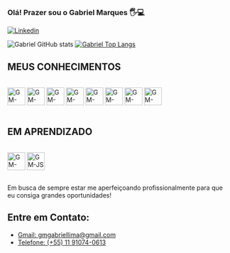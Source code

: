 ### Olá! Prazer sou o Gabriel Marques 🖐️💻

<!--[![Gmail](https://img.shields.io/badge/Gmail-D14836?style=for-the-badge&logo=gmail&logoColor=white)](https://gmgabriellima@gmail.com)-->
<!--[![Github](https://img.shields.io/badge/GitHub-100000?style=for-the-badge&logo=github&logoColor=white)](https://github.com/GabrielMarques011)-->
[![Linkedin](https://img.shields.io/badge/LinkedIn-0077B5?style=for-the-badge&logo=linkedin&logoColor=white)](https://www.linkedin.com/in/gabriel-marques-6bb222174/)

![Gabriel GitHub stats](https://github-readme-stats.vercel.app/api?username=GabrielMarques011&show_icons=true&theme=highcontrast)
[![Gabriel Top Langs](https://github-readme-stats.vercel.app/api/top-langs/?username=anuraghazra&layout=compact)](https://github.com/anuraghazra/github-readme-stats)

<!--<img height="160em" src="https://github-readme-stats.vercel.app/api?username=GabrielMarques011&show_icons=true&theme=github_dark&include_all_commits=true&count_private=true"/>-->

## MEUS CONHECIMENTOS
<div style="display: inline_block"><br>
  <img align="center" alt="GM-JAVA" heigth="30" width="40" src="https://cdn.jsdelivr.net/gh/devicons/devicon/icons/java/java-original-wordmark.svg">
  <img align="center" alt="GM-mysql" heigth="30" width="40" src="https://cdn.jsdelivr.net/gh/devicons/devicon/icons/mysql/mysql-original-wordmark.svg">
  <img align="center" alt="GM-HTML" heigth="30" width="40" src="https://cdn.jsdelivr.net/gh/devicons/devicon/icons/html5/html5-original.svg">
  <img align="center" alt="GM-CSS" heigth="30" width="40" src="https://cdn.jsdelivr.net/gh/devicons/devicon/icons/css3/css3-original.svg">
  <img align="center" alt="GM-ANDROID" heigth="30" width="40" src="https://cdn.jsdelivr.net/gh/devicons/devicon/icons/androidstudio/androidstudio-original.svg">
  <img align="center" alt="GM-SPRING" heigth="30" width="40" src="https://cdn.jsdelivr.net/gh/devicons/devicon/icons/spring/spring-original.svg">
  <img align="center" alt="GM-CANVA" heigth="30" width="40" src="https://cdn.jsdelivr.net/gh/devicons/devicon/icons/canva/canva-original.svg">
  <img align="center" alt="GM-FIGMA" heigth="30" width="40" src="https://cdn.jsdelivr.net/gh/devicons/devicon/icons/figma/figma-original.svg">
</div>
<br>

## EM APRENDIZADO
<div style="display: inline_block"><br>
  <img align="center" alt="GM-REACT" heigth="30" width="40" src="https://cdn.jsdelivr.net/gh/devicons/devicon/icons/react/react-original-wordmark.svg">
  <img align="center" alt="GM-JS" heigth="30" width="40" src="https://cdn.jsdelivr.net/gh/devicons/devicon/icons/javascript/javascript-original.svg">
</div>
<br>

Em busca de sempre estar me aperfeiçoando profissionalmente para que eu consiga grandes oportunidades!

<!--[![Gabriel Top Langs](https://github-readme-stats.vercel.app/api/top-langs/?username=GabrielMarques011&layout=compact)](https://github.com/GabrielMarques011/github-readme-stats)-->

## Entre em Contato:

- [Gmail:  gmgabriellima@gmail.com](gmgabriellima@gmail.com)
- [Telefone:  (+55) 11 91074-0613]((+55)1191074-0613)
